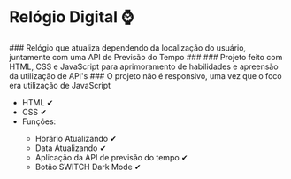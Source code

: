 <h1>Relógio Digital ⌚</h1>
###
Relógio que atualiza dependendo da localização do usuário, juntamente com uma API de Previsão do Tempo
###
###
Projeto feito com HTML, CSS e JavaScript para aprimoramento de habilidades e apreensão da utilização de API's
###
O projeto não é responsivo, uma vez que o foco era utilização de JavaScript

<ul>
<li>HTML ✔</li>
<li>CSS ✔</li>
<li>Funções:</li>
  <ul>
    <li>Horário Atualizando ✔</li>
    <li>Data Atualizando ✔</li>
    <li>Aplicação da API de previsão do tempo ✔</li>
    <li>Botão SWITCH Dark Mode ✔</li>
  </ul>
</ul>
